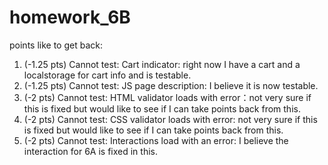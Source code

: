 # homework_6B

points like to get back: 

1. (-1.25 pts) Cannot test: Cart indicator: right now I have a cart and a localstorage for cart info and is testable. 
2. (-1.25 pts) Cannot test: JS page description: I believe it is now testable. 
3. (-2 pts) Cannot test: HTML validator loads with error：not very sure if this is fixed but would like to see if I can take points back from this. 
4. (-2 pts) Cannot test: CSS validator loads with error: not very sure if this is fixed but would like to see if I can take points back from this. 
5. (-2 pts) Cannot test: Interactions load with an error: I believe the interaction for 6A is fixed in this. 

